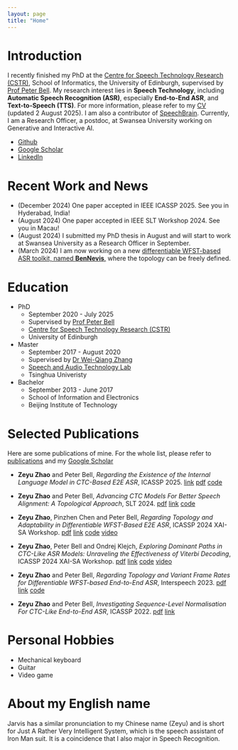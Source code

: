 ```yaml
---
layout: page
title: "Home"
---
```


# Introduction

I recently finished my PhD at the [Centre for Speech Technology Research (CSTR)](https://www.cstr.ed.ac.uk/), School of Informatics, the University of Edinburgh, supervised by [Prof Peter Bell](https://homepages.inf.ed.ac.uk/pbell1/). 
My research interest lies in **Speech Technology**, including **Automatic Speech Recognition (ASR)**, especially **End-to-End ASR**, and **Text-to-Speech (TTS)**. For more information, please refer to my [CV](https://zhaozeyu1995.github.io/pdf/cv.pdf) (updated 2 August 2025).
I am also a contributor of [SpeechBrain](https://speechbrain.github.io/).
Currently, I am a Research Officer, a postdoc, at Swansea University working on Generative and Interactive AI.

* [Github](https://github.com/ZhaoZeyu1995)
* [Google Scholar](https://scholar.google.com/citations?user=21mEZDMAAAAJ&hl=en)
* [LinkedIn](https://www.linkedin.com/in/zeyu-zhao-163a36101/)

# Recent Work and News

* (December 2024) One paper accepted in IEEE ICASSP 2025. See you in Hyderabad, India!
* (August 2024) One paper accepted in IEEE SLT Workshop 2024. See you in Macau!
* (August 2024) I submitted my PhD thesis in August and will start to work at Swansea University as a Research Officer in September.
* (March 2024) I am now working on a new [differentiable WFST-based ASR toolkit, named **BenNevis**,](https://github.com/ZhaoZeyu1995/BenNevis) where the topology can be freely defined.

# Education 

* PhD 
  * September 2020 - July 2025
  * Supervised by [Prof Peter Bell](https://homepages.inf.ed.ac.uk/pbell1/)
  * [Centre for Speech Technology Research (CSTR)](https://www.cstr.ed.ac.uk/)
  * University of Edinburgh
* Master
  * September 2017 - August 2020
  * Supervised by [Dr Wei-Qiang Zhang](http://web.ee.tsinghua.edu.cn/wqzhang/en/index.htm)
  * [Speech and Audio Technology Lab](http://web.ee.tsinghua.edu.cn/satlab/en/index.htm)
  * Tsinghua Univeristy
* Bachelor
  * September 2013 - June 2017
  * School of Information and Electronics
  * Beijing Institute of Technology

# Selected Publications

Here are some publications of mine. For the whole list, please refer to [publications](https://zhaozeyu1995.github.io/publications) and my [Google Scholar](https://scholar.google.com/citations?user=21mEZDMAAAAJ&hl=en)

* **Zeyu Zhao** and Peter Bell, *Regarding the Existence of the Internal Language Model in CTC-Based E2E ASR*, ICASSP 2025. [link](https://ieeexplore.ieee.org/document/10889577) [pdf](https://zhaozeyu1995.github.io/pdf/icassp2025.pdf) [code](https://github.com/ZhaoZeyu1995/BenNevis)

* **Zeyu Zhao** and Peter Bell, *Advancing CTC Models For Better Speech Alignment: A Topological Approach*, SLT 2024. [pdf](https://zhaozeyu1995.github.io/pdf/slt2024.pdf) [link](https://ieeexplore.ieee.org/document/10832327) [code](https://github.com/ZhaoZeyu1995/BenNevis)

* **Zeyu Zhao**, Pinzhen Chen and Peter Bell, *Regarding Topology and Adaptability in Differentiable WFST-Based E2E ASR*, ICASSP 2024 XAI-SA Workshop. [pdf](https://zhaozeyu1995.github.io/pdf/icassp2024-1.pdf) [link](https://ieeexplore.ieee.org/document/10669902?source=AUTHORALERT&dld=Z21haWwuY29t) [code](https://github.com/ZhaoZeyu1995/Waterfall) [video](https://www.youtube.com/watch?v=Hbp9fJebnjI&t=7s&ab_channel=XAI-SAWorkshop)

* **Zeyu Zhao**, Peter Bell and Ondrej Klejch, *Exploring Dominant Paths in CTC-Like ASR Models: Unraveling the Effectiveness of Viterbi Decoding*, ICASSP 2024 XAI-SA Workshop. [pdf](https://zhaozeyu1995.github.io/pdf/icassp2024-2.pdf) [link](https://ieeexplore.ieee.org/document/10669906?source=AUTHORALERT&dld=Z21haWwuY29t) [code](https://github.com/ZhaoZeyu1995/Waterfall) [video](https://www.youtube.com/watch?v=m9q6kh7YrlE&t=31s&ab_channel=XAI-SAWorkshop)

* **Zeyu Zhao** and Peter Bell, *Regarding Topology and Variant Frame Rates for Differentiable WFST-based End-to-End ASR*, Interspeech 2023. [pdf](https://zhaozeyu1995.github.io/pdf/interspeech2023-1.pdf) [link](https://www.isca-speech.org/archive/interspeech_2023/zhao23f_interspeech.html) [code](https://github.com/ZhaoZeyu1995/Waterfall)

* **Zeyu Zhao** and Peter Bell, *Investigating Sequence-Level Normalisation For CTC-Like End-to-End ASR*, ICASSP 2022. [pdf](https://zhaozeyu1995.github.io/pdf/Investigating_Sequence-Level_Normalisation_For_CTC-Like_End-to-End_ASR.pdf) [link](https://ieeexplore.ieee.org/abstract/document/9746821)


# Personal Hobbies

* Mechanical keyboard
* Guitar 
* Video game

# About my English name

Jarvis has a similar pronunciation to my Chinese name (Zeyu) and is short for Just A Rather Very Intelligent System, which is the speech assistant of Iron Man suit. It is a coincidence that I also major in Speech Recognition.
